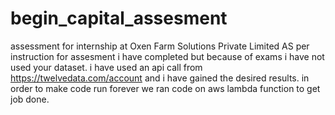 # begin_capital_assesment
assessment for internship at Oxen Farm Solutions Private Limited
AS per instruction for assesment i have completed 
but because of exams i have not used your dataset.
i have used an api call from https://twelvedata.com/account
and i have gained the desired results.
in order to make code run forever we ran code on aws lambda function to get job done.
